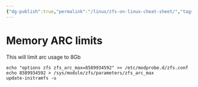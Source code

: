 ```yaml
---
{"dg-publish":true,"permalink":"/linux/zfs-on-linux-cheat-sheet/","tags":["public","zfs","disk","linux"]}
---
```



# Memory ARC limits
This will limit arc usage to 8Gb
```
echo "options zfs zfs_arc_max=8589934592" >> /etc/modprobe.d/zfs.conf
echo 8589934592 > /sys/module/zfs/parameters/zfs_arc_max
update-initramfs -u
```